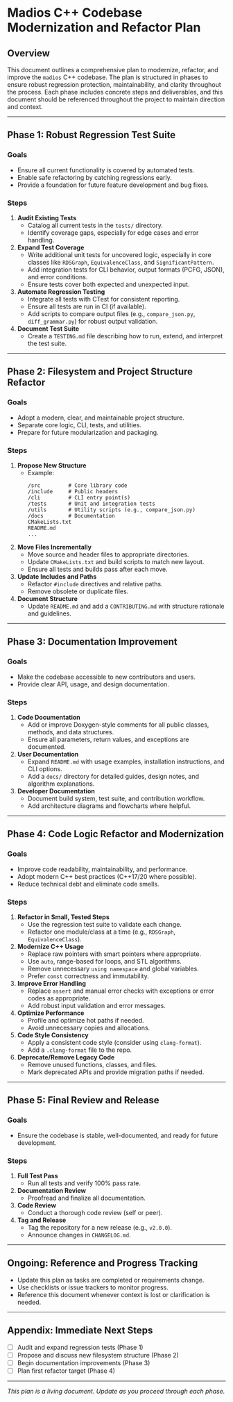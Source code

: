 # Madios C++ Codebase Modernization and Refactor Plan

## Overview
This document outlines a comprehensive plan to modernize, refactor, and improve the `madios` C++ codebase. The plan is structured in phases to ensure robust regression protection, maintainability, and clarity throughout the process. Each phase includes concrete steps and deliverables, and this document should be referenced throughout the project to maintain direction and context.

---

## Phase 1: Robust Regression Test Suite

### Goals
- Ensure all current functionality is covered by automated tests.
- Enable safe refactoring by catching regressions early.
- Provide a foundation for future feature development and bug fixes.

### Steps
1. **Audit Existing Tests**
   - Catalog all current tests in the `tests/` directory.
   - Identify coverage gaps, especially for edge cases and error handling.
2. **Expand Test Coverage**
   - Write additional unit tests for uncovered logic, especially in core classes like `RDSGraph`, `EquivalenceClass`, and `SignificantPattern`.
   - Add integration tests for CLI behavior, output formats (PCFG, JSON), and error conditions.
   - Ensure tests cover both expected and unexpected input.
3. **Automate Regression Testing**
   - Integrate all tests with CTest for consistent reporting.
   - Ensure all tests are run in CI (if available).
   - Add scripts to compare output files (e.g., `compare_json.py`, `diff_grammar.py`) for robust output validation.
4. **Document Test Suite**
   - Create a `TESTING.md` file describing how to run, extend, and interpret the test suite.

---

## Phase 2: Filesystem and Project Structure Refactor

### Goals
- Adopt a modern, clear, and maintainable project structure.
- Separate core logic, CLI, tests, and utilities.
- Prepare for future modularization and packaging.

### Steps
1. **Propose New Structure**
   - Example:
     ```
     /src         # Core library code
     /include     # Public headers
     /cli         # CLI entry point(s)
     /tests       # Unit and integration tests
     /utils       # Utility scripts (e.g., compare_json.py)
     /docs        # Documentation
     CMakeLists.txt
     README.md
     ...
     ```
2. **Move Files Incrementally**
   - Move source and header files to appropriate directories.
   - Update `CMakeLists.txt` and build scripts to match new layout.
   - Ensure all tests and builds pass after each move.
3. **Update Includes and Paths**
   - Refactor `#include` directives and relative paths.
   - Remove obsolete or duplicate files.
4. **Document Structure**
   - Update `README.md` and add a `CONTRIBUTING.md` with structure rationale and guidelines.

---

## Phase 3: Documentation Improvement

### Goals
- Make the codebase accessible to new contributors and users.
- Provide clear API, usage, and design documentation.

### Steps
1. **Code Documentation**
   - Add or improve Doxygen-style comments for all public classes, methods, and data structures.
   - Ensure all parameters, return values, and exceptions are documented.
2. **User Documentation**
   - Expand `README.md` with usage examples, installation instructions, and CLI options.
   - Add a `docs/` directory for detailed guides, design notes, and algorithm explanations.
3. **Developer Documentation**
   - Document build system, test suite, and contribution workflow.
   - Add architecture diagrams and flowcharts where helpful.

---

## Phase 4: Code Logic Refactor and Modernization

### Goals
- Improve code readability, maintainability, and performance.
- Adopt modern C++ best practices (C++17/20 where possible).
- Reduce technical debt and eliminate code smells.

### Steps
1. **Refactor in Small, Tested Steps**
   - Use the regression test suite to validate each change.
   - Refactor one module/class at a time (e.g., `RDSGraph`, `EquivalenceClass`).
2. **Modernize C++ Usage**
   - Replace raw pointers with smart pointers where appropriate.
   - Use `auto`, range-based for loops, and STL algorithms.
   - Remove unnecessary `using namespace` and global variables.
   - Prefer `const` correctness and immutability.
3. **Improve Error Handling**
   - Replace `assert` and manual error checks with exceptions or error codes as appropriate.
   - Add robust input validation and error messages.
4. **Optimize Performance**
   - Profile and optimize hot paths if needed.
   - Avoid unnecessary copies and allocations.
5. **Code Style Consistency**
   - Apply a consistent code style (consider using `clang-format`).
   - Add a `.clang-format` file to the repo.
6. **Deprecate/Remove Legacy Code**
   - Remove unused functions, classes, and files.
   - Mark deprecated APIs and provide migration paths if needed.

---

## Phase 5: Final Review and Release

### Goals
- Ensure the codebase is stable, well-documented, and ready for future development.

### Steps
1. **Full Test Pass**
   - Run all tests and verify 100% pass rate.
2. **Documentation Review**
   - Proofread and finalize all documentation.
3. **Code Review**
   - Conduct a thorough code review (self or peer).
4. **Tag and Release**
   - Tag the repository for a new release (e.g., `v2.0.0`).
   - Announce changes in `CHANGELOG.md`.

---

## Ongoing: Reference and Progress Tracking
- Update this plan as tasks are completed or requirements change.
- Use checklists or issue trackers to monitor progress.
- Reference this document whenever context is lost or clarification is needed.

---

## Appendix: Immediate Next Steps
- [ ] Audit and expand regression tests (Phase 1)
- [ ] Propose and discuss new filesystem structure (Phase 2)
- [ ] Begin documentation improvements (Phase 3)
- [ ] Plan first refactor target (Phase 4)

---

*This plan is a living document. Update as you proceed through each phase.*
